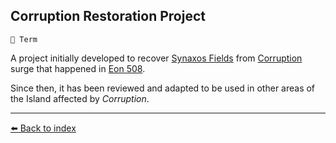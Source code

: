 ## Corruption Restoration Project

`📑 Term`

A project initially developed to recover [Synaxos Fields](../refs/synaxos_fields.md) from [Corruption](../refs/corruption.md) surge that happened in [Eon 508](../timeline/eon0508.md).

Since then, it has been reviewed and adapted to be used in other areas of the Island affected by _Corruption_.


----------
[⬅️ Back to index](../#2390_s)